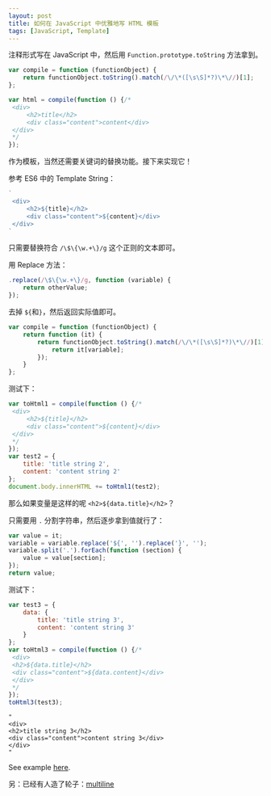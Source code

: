 ```yaml
---
layout: post
title: 如何在 JavaScript 中优雅地写 HTML 模板
tags: [JavaScript, Template]
---
```


注释形式写在 JavaScript 中，然后用 `Function.prototype.toString` 方法拿到。

```js
var compile = function (functionObject) {
    return functionObject.toString().match(/\/\*([\s\S]*?)\*\//)[1];
};

var html = compile(function () {/*
 <div>
     <h2>title</h2>
     <div class="content">content</div>
 </div>
 */
});
```

作为模板，当然还需要关键词的替换功能。接下来实现它！

参考 ES6 中的 Template String：

```js
`
 <div>
     <h2>${title}</h2>
     <div class="content">${content}</div>
 </div>
`
```

只需要替换符合 `/\$\{\w.+\}/g` 这个正则的文本即可。

用 Replace 方法：

```js
.replace(/\$\{\w.+\}/g, function (variable) {
    return otherValue;
});
```

去掉 `${`和`}`，然后返回实际值即可。

```js
var compile = function (functionObject) {
    return function (it) {
        return functionObject.toString().match(/\/\*([\s\S]*?)\*\//)[1].replace(/\$\{\w.+\}/g, function (variable) {
            return it[variable];
        });
    }
};
```

测试下：

```js
var toHtml1 = compile(function () {/*
 <div>
     <h2>${title}</h2>
     <div class="content">${content}</div>
 </div>
 */
});
var test2 = {
    title: 'title string 2',
    content: 'content string 2'
};
document.body.innerHTML += toHtml1(test2);
```

那么如果变量是这样的呢 `<h2>${data.title}</h2>`？

只需要用 `.` 分割字符串，然后逐步拿到值就行了：

```js
var value = it;
variable = variable.replace('${', '').replace('}', '');
variable.split('.').forEach(function (section) {
    value = value[section];
});
return value;
```

测试下：

```js
var test3 = {
    data: {
        title: 'title string 3',
        content: 'content string 3'
    }
};
var toHtml3 = compile(function () {/*
 <div>
 <h2>${data.title}</h2>
 <div class="content">${data.content}</div>
 </div>
 */
});
toHtml3(test3);
```

```
"
<div>
<h2>title string 3</h2>
<div class="content">content string 3</div>
</div>
"
```

See example [here](https://vivaxy.github.io/samples/javascript/template-engine/).

另：已经有人造了轮子：[multiline](https://github.com/sindresorhus/multiline)
